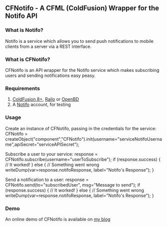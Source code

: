 ## CFNotifo - A CFML (ColdFusion) Wrapper for the Notifo API ##

### What is Notifo? ###

Notifo is a service which allows you to send push notifications to mobile clients from a server via a REST interface.

### What is CFNotifo? ###

CFNotifo is an API wrapper for the Notifo service which makes subscribing users and sending notifications easy peasy.

### Requirements ###

1. [ColdFusion 8+](http://www.coldfusion.com), [Railo](http://www.getrailo.org/) or [OpenBD](http://www.openbluedragon.org/)
2. A [Notifo](http://notifo.com) account, for testing

### Usage ###

Create an instance of CFNotifo, passing in the credentials for the service:
	CFNotifo = createObject("component","CFNotifo").init(username="serviceNotifoUsername",apiSecret="serviceAPISecret");

Subscribe a user to your service:
	response = CFNotifo.subscribe(username="userToSubscribe");
	if (response.success)
	{
		// It worked!
	} else 
	{
		// Something went wrong
		writeDump(var=response.notifoResponse, label="Notifo's Response");
	}

Send a notification to a user:
	response = CFNotifo.send(to="subscribedUser", msg="Message to send");
	if (response.success)
	{
		// It worked!
	} else 
	{
		// Something went wrong
		writeDump(var=response.notifoResponse, label="Notifo's Response");
	}

### Demo ###

An online demo of CFNotifo is available on [my blog](http://www.silverwareconsulting.com/notifo.cfm)
